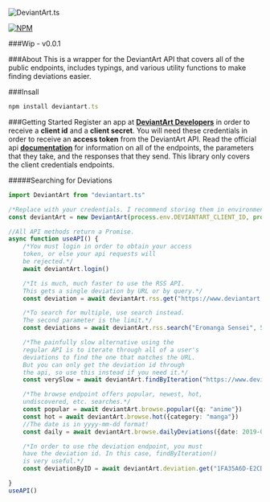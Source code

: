 ![DeviantArt.ts](../deviantart.ts/images/deviantart.tslogo.gif)

[![NPM](https://nodei.co/npm/deviantart.ts.png)](https://nodei.co/npm/deviantart.ts/)

###Wip - v0.0.1

###About
This is a wrapper for the DeviantArt API that covers all of the public endpoints, includes typings, and various utility functions to make finding deviations easier. 

###Insall
```ts
npm install deviantart.ts
```

###Getting Started
Register an app at [**DeviantArt Developers**](https://www.deviantart.com/developers/) in order to receive a **client id** and a **client secret**. You will need these credentials in order to receive an **access token** from the DeviantArt API. Read the official api [**documentation**](https://www.deviantart.com/developers/http/v1/20160316) for information on all of the endpoints, the parameters that they take, and the responses that they send. This library only covers the client credentials endpoints.

#####Searching for Deviations
```ts
import DeviantArt from "deviantart.ts"

/*Replace with your credentials. I recommend storing them in environmental variables*/
const deviantArt = new DeviantArt(process.env.DEVIANTART_CLIENT_ID, process.env.DEVIANTART_CLIENT_SECRET)

//All API methods return a Promise.
async function useAPI() {
    /*You must login in order to obtain your access
    token, or else your api requests will
    be rejected.*/
    await deviantArt.login()

    /*It is much, much faster to use the RSS API.
    This gets a single deviation by URL or by query.*/
    const deviation = await deviantArt.rss.get("https://www.deviantart.com/fhilippe124/art/Sagiri-Izumi-Eromanga-sensei-fanart-678288299")

    /*To search for multiple, use search instead.
    The second parameter is the limit.*/
    const deviations = await deviantArt.rss.search("Eromanga Sensei", 50)

    /*The painfully slow alternative using the
    regular API is to iterate through all of a user's
    deviations to find the one that matches the URL.
    But you can only get the deviation id through
    the api, so use this instead if you need it.*/
    const verySlow = await deviantArt.findByIteration("https://www.deviantart.com/fhilippe124/art/Yamada-Elf-Eromanga-sensei-fanart-678701561")

    /*The browse endpoint offers popular, newest, hot,
    undiscovered, etc. searches.*/
    const popular = await deviantArt.browse.popular({q: "anime"})
    const hot = await deviantArt.browse.hot({category: "manga"})
    //The date is in yyyy-mm-dd format!
    const daily = await deviantArt.browse.dailyDeviations({date: 2019-07-03})

    /*In order to use the deviation endpoint, you must 
    have the deviation id. In this case, findByIteration()
    is very useful.*/
    const deviationByID = await deviantArt.deviation.get("1FA35A6D-E2CD-3CDF-1A65-410AB577BF10")

}
useAPI()
```